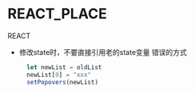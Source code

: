 # REACT_PLACE
REACT

- 修改state时，不要直接引用老的state变量
  错误的方式
  ```js
    let newList = oldList
    newList[0] = "xxx"
    setPopovers(newList)

  ```
